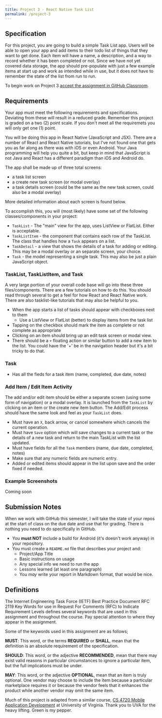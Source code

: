```yaml
---
title: Project 3 - React Native Task List
permalink: /project-3
---
```

## Specification
For this project, you are going to build a simple Task List app. Users will be able to open your app and add items to their todo list of things that they want to get done. Each item will have a name, a description, and a way to record whether it has been completed or not. Since we have not yet covered data storage, the app should pre-populate with just a few example items at start up and work as intended while in use, but it does not have to remember the state of the list from run to run.

<!--more-->
To begin work on Project 3 [accept the assignment in GitHub Classroom](https://classroom.github.com/a/6WbnM2uG).

## Requirements
Your app must meet the following requirements and specifications. Deviating from these will result in a reduced grade. Remember this project is graded on a two (2) point scale. If you don't meet all the requiremets you will only get one (1) point.

You will be doing this app in React Native (JavaScript and JSX). There are a number of React and React Native tutorials, but I've not found one that gets you as far along as there was with iOS or even Android. Your Java programming will help you quite a bit, but keep in mind that JavaScript is not Java and React has a different paradigm than iOS and Android do.

The app shall be made up of three total screens:

* a task list screen
* a create new task screen (or modal overlay)
* a task details screen (could be the same as the new task screen, could also be a modal overlay)

More detailed information about each screen is found below.

To accomplish this, you will (most likely) have some set of the following classes/components in your project:

* `TaskList` - The "main" view for the app, uses ListView or FlatList. Either is acceptable.
* `TaskListItem` - the component that contains each row of the TaskList. The class that handles how a `Task` appears on a list.
* `TaskDetail` - a view that shows the details of a task for adding or editing. This may be a modal overlay or an separate screen, your choice.
* `Task` - the model representing a single task. This may also be just a plain JavaScript object.

### TaskList, TaskListItem, and Task

A very large portion of your overall code base will go into these three files/components. There are a few tutorials on how to do this. You should read through several to get a feel for how React and React Native work. There are also tasklist-like tutorials that may also be helpful to you.

* When the app starts a list of tasks should appear with checkboxes next to them
	* Use a ListView or FlatList (better) to display items from the task list
* Tapping on the checkbox should mark the item as complete or not complete as appropriate
* Clicking on an item should bring up an edit task screen or modal view.
* There should be a `+` floating action or similar button to add a new item to the list. You could have the '+' be in the navigation header but it's a bit tricky to do that.

### Task

* Has all the fieds for a task item (name, completed, due date, notes)

### Add Item / Edit Item Activity

The add and/or edit item should be either a separate screen (using some form of navigation) or a modal overlay. It is launched from the `TaskList` by clicking on an item or the create new item button. The Add/Edit process should have the same look and feel as your `TaskList` does.

* Must have an `X`, back arrow, or cancel somewhere which cancels the current operation.
* Must have `Save` option which will save changes to a current task or the details of a new task and return to the main TaskList with the list updated.
* Must have fields for all the `Task` members (name, due date, completed, notes)
* Make sure that any numeric fields are numeric entry.
* Added or edited items should appear in the list upon save and the order fixed if needed.

### Example Screenshots

Coming soon

## Submission Notes
When we work with GitHub this semester, I will take the state of your repos at the start of class on the due date and use that for grading. There is nothing you need to do specifically in GitHub.

* You **must NOT** include a build for Android (it's doesn't work anyway) in your repository. 
* You must create a `README.md` file that describes your project and:
	* Project/App Title
	* Basic instructions on usage
	* Any special info we need to run the app
	* Lessons learned (at least one paragraph)
	* You *may* write your report in Markdown format, that would be nice.

## Definitions
The Internet Engineering Task Force (IETF) Best Practice Document RFC 2119 Key Words for use in Request For Comments (RFC) to Indicate Requirement Levels defines several keywords that are used in this assignment and throughout the course. Pay special attention to where they appear in the assignment.

Some of the keywords used in this assignment are as follows;

**MUST**: This word, or the terms **REQUIRED** or **SHALL**, mean that the definition is an absolute requirement of the specification.

**SHOULD**: This word, or the adjective **RECOMMENDED**, mean that there may exist valid reasons in particular circumstances to ignore a particular item, but the full implications must be under.

**MAY**: This word, or the adjective **OPTIONAL**, mean that an item is truly optional. One vendor may choose to include the item because a particular marketplace requires it or because the vendor feels that it enhances the product while another vendor may omit the same item.

Much of this project is adapted from a similar course, [CS 4720 Mobile Application Development](https://cs4720.cs.virginia.edu/category/android) at University of Virginia. Thank you to UVA for the heavy lifting. Green is my pepper.
